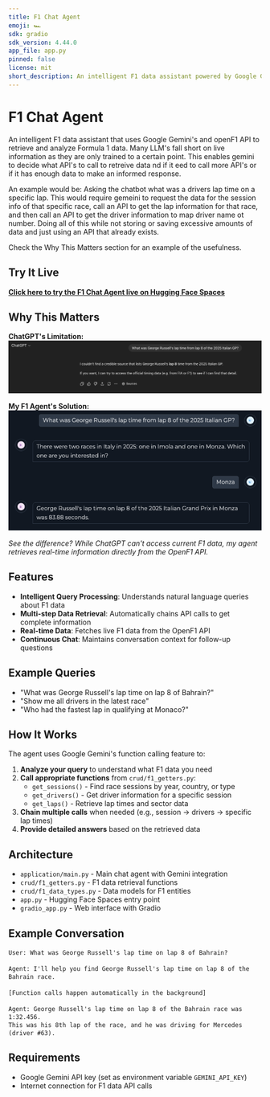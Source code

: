 ```yaml
---
title: F1 Chat Agent
emoji: 🏎️
sdk: gradio
sdk_version: 4.44.0
app_file: app.py
pinned: false
license: mit
short_description: An intelligent F1 data assistant powered by Google Gemini
---
```


# F1 Chat Agent

An intelligent F1 data assistant that uses Google Gemini's and openF1 API to retrieve and analyze Formula 1 data.
Many LLM's fall short on live information as they are only trained to a certain point. This enables gemini to decide what API's to call to retreive data nd if it eed to call more API's or if it has enough data to make an informed response.

An example would be: Asking the chatbot what was a drivers lap time on a specific lap. This would require gemeini to request the data for the session info of that specific race, call an API to get the lap information for that race, and then call an API to get the driver information to map driver name ot number. Doing all of this while not storing or saving excessive amounts of data and just using an API that already exists. 

Check the Why This Matters section for an example of the usefulness.

## Try It Live

**[Click here to try the F1 Chat Agent live on Hugging Face Spaces](https://huggingface.co/spaces/QuinnBGC/f1-chat-agent)**

## Why This Matters

**ChatGPT's Limitation:**
![ChatGPT's Limitation](GPT_clueless.png)

**My F1 Agent's Solution:**
![F1 Agent's Accurate Response](chatter_smart.png)

*See the difference? While ChatGPT can't access current F1 data, my agent retrieves real-time information directly from the OpenF1 API.*


## Features

- **Intelligent Query Processing**: Understands natural language queries about F1 data
- **Multi-step Data Retrieval**: Automatically chains API calls to get complete information
- **Real-time Data**: Fetches live F1 data from the OpenF1 API
- **Continuous Chat**: Maintains conversation context for follow-up questions

## Example Queries

- "What was George Russell's lap time on lap 8 of Bahrain?"
- "Show me all drivers in the latest race"
- "Who had the fastest lap in qualifying at Monaco?"

## How It Works

The agent uses Google Gemini's function calling feature to:

1. **Analyze your query** to understand what F1 data you need
2. **Call appropriate functions** from `crud/f1_getters.py`:
   - `get_sessions()` - Find race sessions by year, country, or type
   - `get_drivers()` - Get driver information for a specific session
   - `get_laps()` - Retrieve lap times and sector data
3. **Chain multiple calls** when needed (e.g., session → drivers → specific lap times)
4. **Provide detailed answers** based on the retrieved data

## Architecture

- `application/main.py` - Main chat agent with Gemini integration
- `crud/f1_getters.py` - F1 data retrieval functions
- `crud/f1_data_types.py` - Data models for F1 entities
- `app.py` - Hugging Face Spaces entry point
- `gradio_app.py` - Web interface with Gradio

## Example Conversation

```
User: What was George Russell's lap time on lap 8 of Bahrain?

Agent: I'll help you find George Russell's lap time on lap 8 of the Bahrain race.

[Function calls happen automatically in the background]

Agent: George Russell's lap time on lap 8 of the Bahrain race was 1:32.456. 
This was his 8th lap of the race, and he was driving for Mercedes (driver #63).
```

## Requirements

- Google Gemini API key (set as environment variable `GEMINI_API_KEY`)
- Internet connection for F1 data API calls
